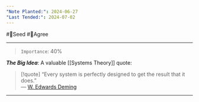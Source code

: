 ```yaml
---
"Note Planted:": 2024-06-27
"Last Tended:": 2024-07-02
---
```

#🌱Seed  #🙂Agree
****
> `Importance`: 40%
 
***The Big Idea***: 
A valuable [[Systems Theory]] quote:

> [!quote]
>  “Every system is perfectly designed to get the result that it does.”  
> ― [W. Edwards Deming](https://www.goodreads.com/quotes/7224415-every-system-is-perfectly-designed-to-get-the-result-that)

****
